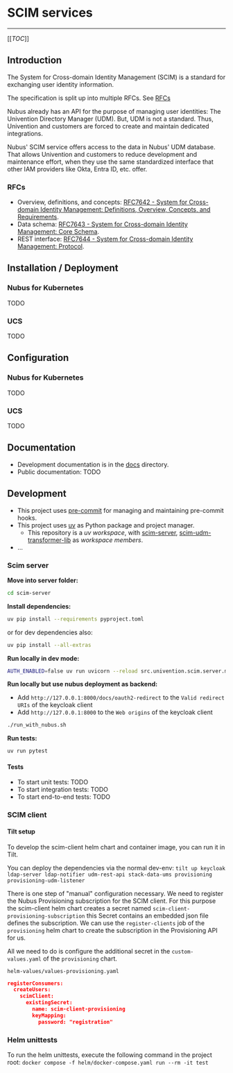 # SCIM services

---

[[_TOC_]]

## Introduction

The System for Cross-domain Identity Management (SCIM) is a standard for exchanging user identity information.

The specification is split up into multiple RFCs.
See [RFCs](#RFCs)

Nubus already has an API for the purpose of managing user identities: The Univention Directory Manager (UDM).
But, UDM is not a standard.
Thus, Univention and customers are forced to create and maintain dedicated integrations.

Nubus' SCIM service offers access to the data in Nubus' UDM database.
That allows Univention and customers to reduce development and maintenance effort,
when they use the same standardized interface that other IAM providers like Okta, Entra ID, etc. offer.

### RFCs

- Overview, definitions, and concepts: [RFC7642 - System for Cross-domain Identity Management: Definitions, Overview, Concepts, and Requirements](https://datatracker.ietf.org/doc/html/rfc7642).
- Data schema: [RFC7643 - System for Cross-domain Identity Management: Core Schema](https://datatracker.ietf.org/doc/html/rfc7643).
- REST interface: [RFC7644 - System for Cross-domain Identity Management: Protocol](https://datatracker.ietf.org/doc/html/rfc7644).

## Installation /  Deployment

### Nubus for Kubernetes

TODO

### UCS

TODO

## Configuration

### Nubus for Kubernetes

TODO

### UCS

TODO

## Documentation

- Development documentation is in the [docs](docs) directory.
- Public documentation: TODO

## Development

- This project uses [pre-commit](https://pre-commit.com/) for managing and maintaining pre-commit hooks.
- This project uses [uv](https://docs.astral.sh/uv/) as Python package and project manager.
  - This repository is a _uv workspace_, with [scim-server](scim-server),
    [scim-udm-transformer-lib](scim-udm-transformer-lib)
    as _workspace members_.
- ...

### Scim server

**Move into server folder:**

```bash
cd scim-server
```

**Install dependencies:**

```bash
uv pip install --requirements pyproject.toml
```

or for dev dependencies also:

```bash
uv pip install --all-extras
```

**Run locally in dev mode:**

```bash
AUTH_ENABLED=false uv run uvicorn --reload src.univention.scim.server.main:app
```

**Run locally but use nubus deployment as backend:**
- Add `http://127.0.0.1:8000/docs/oauth2-redirect` to the `Valid redirect URIs` of the keycloak client
- Add `http://127.0.0.1:8000` to the `Web origins` of the keycloak client

```bash
./run_with_nubus.sh
```

**Run tests:**

```bash
uv run pytest
```

#### Tests

- To start unit tests:  TODO
- To start integration tests:  TODO
- To start end-to-end tests:  TODO

### SCIM client

#### Tilt setup

To develop the scim-client helm chart and container image, you can run it in Tilt.

You can deploy the dependencies via the normal dev-env:
`tilt up keycloak ldap-server ldap-notifier udm-rest-api stack-data-ums provisioning provisioning-udm-listener`

There is one step of "manual" configuration necessary.
We need to register the Nubus Provisioning subscription for the SCIM client.
For this purpose the scim-client helm chart creates a secret named `scim-client-provisioning-subscription`
this Secret contains an embedded json file defines the subscription.
We can use the `register-clients` job of the `provisioning` helm chart
to create the subscription in the Provisioning API for us.

All we need to do is configure the additional secret in the `custom-values.yaml`
of the `provisioning` chart.

`helm-values/values-provisioning.yaml`

```json
registerConsumers:
  createUsers:
    scimClient:
      existingSecret:
        name: scim-client-provisioning
        keyMapping:
          password: "registration"
```

### Helm unittests

To run the helm unittests, execute the following command in the project root:
`docker compose -f helm/docker-compose.yaml run --rm -it test`
